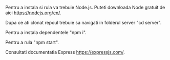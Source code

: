 Pentru a instala si rula va trebuie Node.js. 
Puteti downloada Node gratuit de aici https://nodejs.org/en/.

Dupa ce ati clonat repoul trebuie sa navigati in folderul server "cd server".

Pentru a instala dependentele "npm i".

Pentru a rula  "npm start".

Consultati documentatia Express https://expressjs.com/.
